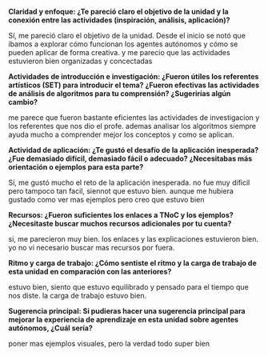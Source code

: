 **Claridad y enfoque: ¿Te pareció claro el objetivo de la unidad y la conexión entre las actividades (inspiración, análisis, aplicación)?**

Sí, me pareció claro el objetivo de la unidad. Desde el inicio se notó que íbamos a explorar cómo funcionan los agentes autónomos y cómo se pueden aplicar de forma creativa. y me parecio que las actividades estuvieron bien organizadas y concectadas

**Actividades de introducción e investigación: ¿Fueron útiles los referentes artísticos (SET) para introducir el tema? ¿Fueron efectivas las actividades de análisis de algoritmos para tu comprensión? ¿Sugerirías algún cambio?**

me parece que fueron bastante eficientes las actividades de investigacion y los referentes que nos dio el profe. ademas analisar los algoritmos siempre ayuda mucho a comprender mejor los conceptos y como se aplican. 

**Actividad de aplicación: ¿Te gustó el desafío de la aplicación inesperada? ¿Fue demasiado difícil, demasiado fácil o adecuado? ¿Necesitabas más orientación o ejemplos para esta parte?**

Sí, me gustó mucho el reto de la aplicación inesperada. no fue muy dificil pero tampoco tan facil, siennot que estuvo bien. aunque me hubiera gustado como ver mas ejemplos pero creo que estuvo bien

**Recursos: ¿Fueron suficientes los enlaces a TNoC y los ejemplos? ¿Necesitaste buscar muchos recursos adicionales por tu cuenta?**

si, me parecieron muy bien. los enlaces y las explicaciones estuvieron bien. yo no vi necesario buscar mas recursos por fuera.

**Ritmo y carga de trabajo: ¿Cómo sentiste el ritmo y la carga de trabajo de esta unidad en comparación con las anteriores?**

estuvo bien, siento que estuvo equilibrado y pensado para el tiempo que nos diste. la carga de trabajo estuvo bien.

**Sugerencia principal: Si pudieras hacer una sugerencia principal para mejorar la experiencia de aprendizaje en esta unidad sobre agentes autónomos, ¿Cuál sería?**

poner mas ejemplos visuales, pero la verdad todo super bien 
